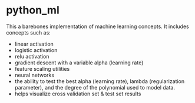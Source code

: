# python_ml
This a barebones implementation of machine learning concepts. It includes concepts such as:
  - linear activation
  - logistic activation
  - relu activation
  - gradient descent with a variable alpha (learning rate)
  - feature scaling utilities 
  - neural networks 
  - the ability to test the best alpha (learning rate), lambda (regularization parameter), and the degree of the polynomial used to model data.
  - helps visualize cross validation set & test set results

